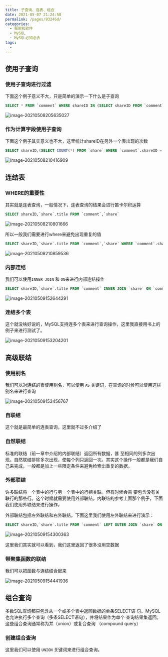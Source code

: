 ```yaml
---
title: 子查询、连表、组合
date: 2021-05-07 21:24:58
permalink: /pages/93246d/
categories:
  - 框架和软件
  - MySQL
  - MySQL必知必会
tags:
  - 
---
```

## 使用子查询

### 使用子查询进行过滤

下面这个例子意义不大，只是简单的演示一下什么是子查询

```sql
SELECT * FROM `comment` WHERE shareID IN (SELECT shareID FROM `comment` WHERE shareID > 10)
```

![image-20210508205635027](https://img.xiaoyou66.com/2021/05/08/df318c6b7200a.png)

### 作为计算字段使用子查询

下面这个例子其实意义也不大，这里统计shareID在另外一个表出现的次数

```sql
SELECT shareID,(SELECT COUNT(*) FROM `share` WHERE `comment`.shareID = `share`.userID) FROM `comment`
```

![image-20210508210416909](https://img.xiaoyou66.com/2021/05/08/a82100a4b5946.png)

## 连结表

### WHERE的重要性

其实就是连表查询，一般情况下，连表查询的结果会进行笛卡尔积运算

```sql
SELECT shareID,`share`.title FROM `comment`,`share`
```

![image-20210508210801666](https://img.xiaoyou66.com/2021/05/08/8e5e0e6d28ac7.png)

所以一般我们需要进行where来避免出现重复的值

```sql
SELECT shareID,`share`.title FROM `comment`,`share` WHERE `comment`.shareID = `share`.ID
```

![image-20210508210859536](https://img.xiaoyou66.com/2021/05/08/a293fdda38d0b.png)

### 内部连结

我们可以使用`INNER JOIN` 和 `ON`来进行内部连结操作

```sql
SELECT shareID,`share`.title FROM `comment` INNER JOIN `share` ON `comment`.shareID = `share`.ID
```

![image-20210509152644291](https://img.xiaoyou66.com/2021/05/09/5378bab396f68.png)

### 连结多个表

这个就没啥好说的，MySQL支持连多个表来进行查询操作，这里我直接用书上的例子来进行测试了。

![image-20210509153204201](https://img.xiaoyou66.com/2021/05/09/03c6b38fd0c0d.png)

## 高级联结

### 使用别名

我们可以对连结的表使用别名，可以使用 `AS` 关键词，在查询的时候可以使用这些别名来进行查询

![image-20210509153456767](https://img.xiaoyou66.com/2021/05/09/947e6db4e154a.png)

### 自联结

这个就是最简单的连表查询，这里就不过多介绍了

### 自然联结

标准的联结（前一章中介绍的内部联结）返回所有数据，甚 至相同的列多次出现。自然联结排除多次出现，使每个列只返回一次。其实这个操作一般都是我们自己来完成，一般都是加上一些限定条件来避免检索出重复的数据。

### 外部联结

许多联结将一个表中的行与另一个表中的行相关联。但有时候会需 要包含没有关联行的那些行。这个时候就需要使用外部联结。内联结的参考上面那个例子，下面我们使用外联结来进行操作，

外部联结包括左外联结和右外联结。下面这里我们使用左外联结来进行演示：

```sql
SELECT shareID,`share`.title FROM `comment` LEFT OUTER JOIN `share` ON `comment`.shareID = `share`.ID
```

![image-20210509154300363](https://img.xiaoyou66.com/2021/05/09/6572e48ab4e35.png)

这里我们其实就可以看到，我们这里返回了很多没用空数据

### 带聚集函数的联结

我们可以把函数与连结结合起来

![image-20210509154441936](https://img.xiaoyou66.com/2021/05/09/2f73aea9f83f4.png)

## 组合查询

多数SQL查询都只包含从一个或多个表中返回数据的单条SELECT语 句。MySQL也允许执行多个查询（多条SELECT语句），并将结果作为单个 查询结果集返回。这些组合查询通常称为并（union）或复合查询 （compound query）

### 创建组合查询

这里我们可以使用 `UNION` 关键词来进行组合查询。

